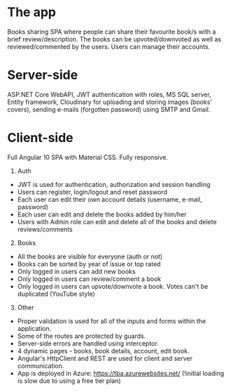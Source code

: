 # The app
Books sharing SPA where people can share their favourite book/s with a brief review/description. The books can be upvoted/downvoted as well as reviewed/commented by the users. Users can manage their accounts.

# Server-side
ASP.NET Core WebAPI, JWT authentication with roles, MS SQL server, Entity framework, Cloudinary for uploading and storing images (books' covers), sending e-mails (forgotten password) using SMTP and Gmail.

# Client-side
Full Angular 10 SPA with Material CSS. Fully responsive.

1. Auth
- JWT is used for authentication, authorization and session handling
- Users can register, login/logout and reset password
- Each user can edit their own account details (username, e-mail, password)
- Each user can edit and delete the books added by him/her
- Users with Admin role can edit and delete all of the books and delete reviews/comments

2. Books
- All the books are visible for everyone (auth or not)
- Books can be sorted by year of issue or top rated
- Only logged in users can add new books
- Only logged in users can review/comment a book
- Only logged in users can upvote/downvote a book. Votes can't be duplicated (YouTube style)

3. Other
- Proper validation is used for all of the inputs and forms within the application.
- Some of the routes are protected by guards.
- Server-side errors are handled using interceptor.
- 4 dynamic pages - books, book details, account, edit book.
- Angular's HttpClient and REST are used for client and server communication.
- App is deployed in Azure: https://tba.azurewebsites.net/ (!initial loading is slow due to using a free tier plan)
